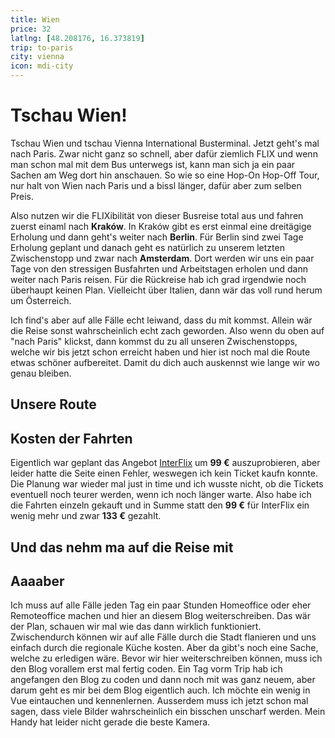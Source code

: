 ```yaml
---
title: Wien
price: 32
latlng: [48.208176, 16.373819]
trip: to-paris
city: vienna
icon: mdi-city
---
```


# Tschau Wien!

Tschau Wien und tschau Vienna International Busterminal. Jetzt geht's mal nach Paris. Zwar nicht ganz so schnell, aber dafür ziemlich FLIX und wenn man schon mal mit dem Bus unterwegs ist, kann man sich ja ein paar Sachen am Weg dort hin anschauen. So wie so eine Hop-On Hop-Off Tour, nur halt von Wien nach Paris und a bissl länger, dafür aber zum selben Preis.

Also nutzen wir die FLIXibilität von dieser Busreise total aus und fahren zuerst einaml nach **Kraków**. In Kraków gibt es erst einmal eine dreitägige Erholung und dann geht's weiter nach **Berlin**. Für Berlin sind zwei Tage Erholung geplant und danach geht es natürlich zu unserem letzten Zwischenstopp und zwar nach **Amsterdam**. Dort werden wir uns ein paar Tage von den stressigen Busfahrten und Arbeitstagen erholen und dann weiter nach Paris reisen. Für die Rückreise hab ich grad irgendwie noch überhaupt keinen Plan. Vielleicht über Italien, dann wär das voll rund herum um Österreich.

Ich find's aber auf alle Fälle echt leiwand, dass du mit kommst. Allein wär die Reise sonst wahrscheinlich echt zach geworden. Also wenn du oben auf "nach Paris" klickst, dann kommst du zu all unseren Zwischenstopps, welche wir bis jetzt schon erreicht haben und hier ist noch mal die Route etwas schöner aufbereitet. Damit du dich auch auskennst wie lange wir wo genau bleiben.

## Unsere Route

<TripTimeline class="mt-10 mb-10" />

## Kosten der Fahrten

Eigentlich war geplant das Angebot <a href="https://interflix.flixbus.de/" target="_blank">InterFlix</a> um **99 €** auszuprobieren, aber leider hatte die Seite einen Fehler, weswegen ich kein Ticket kaufn konnte. Die Planung war wieder mal just in time und ich wusste nicht, ob die Tickets eventuell noch teurer werden, wenn ich noch länger warte. Also habe ich die Fahrten einzeln gekauft und in Summe statt den **99 €** für InterFlix ein wenig mehr und zwar **133 €** gezahlt.

## Und das nehm ma auf die Reise mit

<ChipWithNumber text="Kompressionssackerl fürs Gwand" :count="1" />
<ChipWithNumber text="Lange Unterhose" :count="1" />
<ChipWithNumber text="Unterhose" :count="3" />
<ChipWithNumber text="Langes Leiberl" :count="1" />
<ChipWithNumber text="Leiberl" :count="3" />
<ChipWithNumber text="Dicke Socken" :count="3" />
<ChipWithNumber text="Socken" :count="1" />
<ChipWithNumber text="Pullover" :count="1" />
<ChipWithNumber text="Haube" :count="1" />
<ChipWithNumber text="Schal" :count="1" />
<ChipWithNumber text="Handschuh" :count="1" />
<ChipWithNumber text="Jacke (wasserfest)" :count="1" />
<ChipWithNumber text="Feste Schuh" :count="1" />
<ChipWithNumber text="Turnschuh" :count="1" />
<ChipWithNumber text="Powerbank + Ladezeugs" :count="1" color="indigo" />
<ChipWithNumber text="Laptop + Netzteil" :count="1" color="indigo" />
<ChipWithNumber text="Handy + Ladezeugs" :count="1" color="indigo" />
<ChipWithNumber text="Stirnlampe" :count="1" color="indigo" />
<ChipWithNumber text="Kabelpenal" :count="1" color="indigo" />
<ChipWithNumber text="Medis" :count="1" color="teal" />
<ChipWithNumber text="Zahnbürste + -pasta" :count="1" color="teal" />
<ChipWithNumber text="Seife" :count="1" color="teal" />
<ChipWithNumber text="Kontaktlinsen" :count="1" color="teal" />
<ChipWithNumber text="Handtuch (Mikrofaser)" :count="1" color="teal" />
<ChipWithNumber text="Rasierer" :count="1" color="teal" />
<ChipWithNumber text="Reisepass" :count="1" color="orange" />
<ChipWithNumber text="Wasserflasche" :count="1" color="orange" />
<ChipWithNumber text="Stoffsackerl" :count="2" color="orange" />
<ChipWithNumber text="Messer" :count="1" color="orange" />

<BaseImage src="vienna/packlist.jpg" alt="gepackte Sachen" />

## Aaaaber

Ich muss auf alle Fälle jeden Tag ein paar Stunden Homeoffice oder eher Remoteoffice machen und hier an diesem Blog weiterschreiben. Das wär der Plan, schauen wir mal wie das dann wirklich funktioniert. Zwischendurch können wir auf alle Fälle durch die Stadt flanieren und uns einfach durch die regionale Küche kosten. Aber da gibt's noch eine Sache, welche zu erledigen wäre. Bevor wir hier weiterschreiben können, muss ich den Blog vorallem erst mal fertig coden. Ein Tag vorm Trip hab ich angefangen den Blog zu coden und dann noch mit was ganz neuem, aber darum geht es mir bei dem Blog eigentlich auch. Ich möchte ein wenig in Vue eintauchen und kennenlernen. Ausserdem muss ich jetzt schon mal sagen, dass viele Bilder wahrscheinlich ein bisschen unscharf werden. Mein Handy hat leider nicht gerade die beste Kamera.